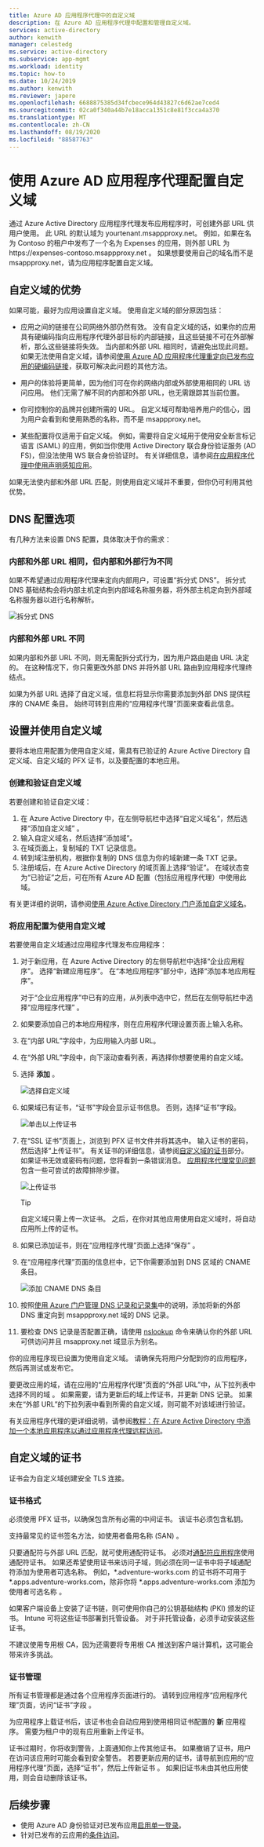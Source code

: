 ```yaml
---
title: Azure AD 应用程序代理中的自定义域
description: 在 Azure AD 应用程序代理中配置和管理自定义域。
services: active-directory
author: kenwith
manager: celestedg
ms.service: active-directory
ms.subservice: app-mgmt
ms.workload: identity
ms.topic: how-to
ms.date: 10/24/2019
ms.author: kenwith
ms.reviewer: japere
ms.openlocfilehash: 6688875385d34fcbece964d43827c6d62ae7ced4
ms.sourcegitcommit: 02ca0f340a44b7e18acca1351c8e81f3cca4a370
ms.translationtype: MT
ms.contentlocale: zh-CN
ms.lasthandoff: 08/19/2020
ms.locfileid: "88587763"
---
```

# <a name="configure-custom-domains-with-azure-ad-application-proxy"></a>使用 Azure AD 应用程序代理配置自定义域

通过 Azure Active Directory 应用程序代理发布应用程序时，可创建外部 URL 供用户使用。 此 URL 的默认域为 yourtenant.msappproxy.net。 例如，如果在名为 Contoso 的租户中发布了一个名为 Expenses 的应用，则外部 URL 为 https:\//expenses-contoso.msappproxy.net  。 如果想要使用自己的域名而不是 msappproxy.net，请为应用程序配置自定义域。 

## <a name="benefits-of-custom-domains"></a>自定义域的优势

如果可能，最好为应用设置自定义域。 使用自定义域的部分原因包括：

- 应用之间的链接在公司网络外部仍然有效。 没有自定义域的话，如果你的应用具有硬编码指向应用程序代理外部目标的内部链接，且这些链接不可在外部解析，那么这些链接将失效。 当内部和外部 URL 相同时，请避免出现此问题。 如果无法使用自定义域，请参阅[使用 Azure AD 应用程序代理重定向已发布应用的硬编码链接](../application-proxy-link-translation.md)，获取可解决此问题的其他方法。 
  
- 用户的体验将更简单，因为他们可在你的网络内部或外部使用相同的 URL 访问应用。 他们无需了解不同的内部和外部 URL，也无需跟踪其当前位置。 

- 你可控制你的品牌并创建所需的 URL。 自定义域可帮助培养用户的信心，因为用户会看到和使用熟悉的名称，而不是 msappproxy.net。

- 某些配置将仅适用于自定义域。 例如，需要将自定义域用于使用安全断言标记语言 (SAML) 的应用，例如当你使用 Active Directory 联合身份验证服务 (AD FS)，但没法使用 WS 联合身份验证时。 有关详细信息，请参阅[在应用程序代理中使用声明感知应用](application-proxy-configure-for-claims-aware-applications.md)。 

如果无法使内部和外部 URL 匹配，则使用自定义域并不重要，但你仍可利用其他优势。 

## <a name="dns-configuration-options"></a>DNS 配置选项

有几种方法来设置 DNS 配置，具体取决于你的需求：

### <a name="same-internal-and-external-url-different-internal-and-external-behavior"></a>内部和外部 URL 相同，但内部和外部行为不同 

如果不希望通过应用程序代理来定向内部用户，可设置“拆分式 DNS”。 拆分式 DNS 基础结构会将内部主机定向到内部域名称服务器，将外部主机定向到外部域名称服务器以进行名称解析。 

![拆分式 DNS](./media/application-proxy-configure-custom-domain/split-brain-dns.png)

### <a name="different-internal-and-external-urls"></a>内部和外部 URL 不同 

如果内部和外部 URL 不同，则无需配拆分式行为，因为用户路由是由 URL 决定的。 在这种情况下，你只需更改外部 DNS 并将外部 URL 路由到应用程序代理终结点。 

如果为外部 URL 选择了自定义域，信息栏将显示你需要添加到外部 DNS 提供程序的 CNAME 条目。 始终可转到应用的“应用程序代理”页面来查看此信息。

## <a name="set-up-and-use-custom-domains"></a>设置并使用自定义域

要将本地应用配置为使用自定义域，需具有已验证的 Azure Active Directory 自定义域、自定义域的 PFX 证书，以及要配置的本地应用。 

### <a name="create-and-verify-a-custom-domain"></a>创建和验证自定义域

若要创建和验证自定义域：

1. 在 Azure Active Directory 中，在左侧导航栏中选择“自定义域名”，然后选择“添加自定义域” 。 
1. 输入自定义域名，然后选择“添加域”。 
1. 在域页面上，复制域的 TXT 记录信息。 
1. 转到域注册机构，根据你复制的 DNS 信息为你的域新建一条 TXT 记录。
1. 注册域后，在 Azure Active Directory 的域页面上选择“验证”。 在域状态变为“已验证”之后，可在所有 Azure AD 配置（包括应用程序代理）中使用此域。 

有关更详细的说明，请参阅[使用 Azure Active Directory 门户添加自定义域名](../fundamentals/add-custom-domain.md)。

### <a name="configure-an-app-to-use-a-custom-domain"></a>将应用配置为使用自定义域

若要使用自定义域通过应用程序代理发布应用程序：

1. 对于新应用，在 Azure Active Directory 的左侧导航栏中选择“企业应用程序”。 选择“新建应用程序”。 在“本地应用程序”部分中，选择“添加本地应用程序”。 
   
   对于“企业应用程序”中已有的应用，从列表中选中它，然后在左侧导航栏中选择“应用程序代理” 。 

2. 如果要添加自己的本地应用程序，则在应用程序代理设置页面上输入名称。

3.  在“内部 URL”字段中，为应用输入内部 URL。
   
4. 在“外部 URL”字段中，向下滚动查看列表，再选择你想要使用的自定义域。
   
5. 选择 **添加** 。
   
   ![选择自定义域](./media/application-proxy-configure-custom-domain/application-proxy.png)
   
6. 如果域已有证书，“证书”字段会显示证书信息。 否则，选择“证书”字段。
   
   ![单击以上传证书](./media/application-proxy-configure-custom-domain/certificate.png)
   
7. 在“SSL 证书”页面上，浏览到 PFX 证书文件并将其选中。 输入证书的密码，然后选择“上传证书”。 有关证书的详细信息，请参阅[自定义域的证书](#certificates-for-custom-domains)部分。 如果证书无效或密码有问题，您将看到一条错误消息。 [应用程序代理常见问题](application-proxy-faq.md#application-configuration)包含一些可尝试的故障排除步骤。
   
   ![上传证书](./media/application-proxy-configure-custom-domain/ssl-certificate.png)
   
   > [!TIP] 
   > 自定义域只需上传一次证书。 之后，在你对其他应用使用自定义域时，将自动应用所上传的证书。
   
8. 如果已添加证书，则在“应用程序代理”页面上选择“保存” 。 
   
9. 在“应用程序代理”页面的信息栏中，记下你需要添加到 DNS 区域的 CNAME 条目。 
   
   ![添加 CNAME DNS 条目](./media/application-proxy-configure-custom-domain/dns-info.png)
   
10. 按照[使用 Azure 门户管理 DNS 记录和记录集](../../dns/dns-operations-recordsets-portal.md)中的说明，添加将新的外部 DNS 重定向到 msappproxy.net 域的 DNS 记录。
   
11. 要检查 DNS 记录是否配置正确，请使用 [nslookup](https://social.technet.microsoft.com/wiki/contents/articles/29184.nslookup-for-beginners.aspx) 命令来确认你的外部 URL 可供访问并且 msapproxy.net 域显示为别名。

你的应用程序现已设置为使用自定义域。 请确保先将用户分配到你的应用程序，然后再测试或发布它。 

要更改应用的域，请在应用的“应用程序代理”页面的“外部 URL”中，从下拉列表中选择不同的域 。 如果需要，请为更新后的域上传证书，并更新 DNS 记录。 如果未在“外部 URL”的下拉列表中看到所需的自定义域，则可能不对该域进行验证。

有关应用程序代理的更详细说明，请参阅[教程：在 Azure Active Directory 中添加一个本地应用程序以通过应用程序代理远程访问](application-proxy-add-on-premises-application.md)。

## <a name="certificates-for-custom-domains"></a>自定义域的证书

证书会为自定义域创建安全 TLS 连接。 

### <a name="certificate-formats"></a>证书格式

必须使用 PFX 证书，以确保包含所有必需的中间证书。 该证书必须包含私钥。

支持最常见的证书签名方法，如使用者备用名称 (SAN) 。 

只要通配符与外部 URL 匹配，就可使用通配符证书。 必须对[通配符应用程序](application-proxy-wildcard.md)使用通配符证书。 如果还希望使用证书来访问子域，则必须在同一证书中将子域通配符添加为使用者可选名称。 例如，\*.adventure-works.com 的证书将不可用于 \*.apps.adventure-works.com，除非你将 \*.apps.adventure-works.com 添加为使用者可选名称  。 

如果客户端设备上安装了证书链，则可使用你自己的公钥基础结构 (PKI) 颁发的证书。 Intune 可将这些证书部署到托管设备。 对于非托管设备，必须手动安装这些证书。 

不建议使用专用根 CA，因为还需要将专用根 CA 推送到客户端计算机，这可能会带来许多挑战。

### <a name="certificate-management"></a>证书管理

所有证书管理都是通过各个应用程序页面进行的。 请转到应用程序“应用程序代理”页面，访问“证书”字段 。

为应用程序上载证书后，该证书也会自动应用到使用相同证书配置的 **新** 应用程序。 需要为租户中的现有应用重新上传证书。

证书过期时，你将收到警告，上面通知你上传其他证书。 如果撤销了证书，用户在访问该应用时可能会看到安全警告。 若要更新应用的证书，请导航到应用的“应用程序代理”页面，选择“证书”，然后上传新证书 。 如果旧证书未由其他应用使用，则会自动删除该证书。 

## <a name="next-steps"></a>后续步骤

* 使用 Azure AD 身份验证对已发布应用[启用单一登录](application-proxy-configure-single-sign-on-with-kcd.md)。
* 针对已发布的云应用的[条件访问](../conditional-access/concept-conditional-access-cloud-apps.md)。
